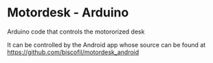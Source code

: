 # Motordesk - Arduino
Arduino code that controls the motororized desk

It can be controlled by the Android app whose source can be found at https://github.com/biscofil/motordesk_android
